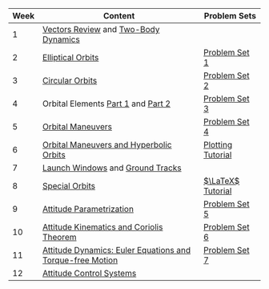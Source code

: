 
| Week | Content                                                                                                                                                                                                            | Problem Sets                                                                                                 |
| ---- | ------------------------------------------------------------------------------------------------------------------------------------------------------------------------------------------------------------------ | ------------------------------------------------------------------------------------------------------------ |
| 1    | [Vectors Review](https://www.angadhn.com/SpacecraftDynamics/orbital-mechanics/Lecture1/Lecture1.html) and [Two-Body Dynamics](https://www.angadhn.com/SpacecraftDynamics/orbital-mechanics/Lecture2/Lecture2.html) |                                                                                                              |
| 2    | [Elliptical Orbits](https://www.angadhn.com/SpacecraftDynamics/orbital-mechanics/Lecture3/Lecture3.html)                                                                                                           | [Problem Set 1](https://www.angadhn.com/SpacecraftDynamics/unsolved_problems/PS1/PS1.html)                   |
| 3    | [Circular Orbits](https://www.angadhn.com/SpacecraftDynamics/orbital-mechanics/Lecture4/Lecture4.html)                                                                                                             | [Problem Set 2](https://www.angadhn.com/SpacecraftDynamics/unsolved_problems/PS2/PS2.html)                   |
| 4    | Orbital Elements [Part 1](https://www.angadhn.com/SpacecraftDynamics/orbital-mechanics/Lecture5/Lecture5.html) and [Part 2](https://www.angadhn.com/SpacecraftDynamics/orbital-mechanics/Lecture6/Lecture6.html)   | [Problem Set 3](https://www.angadhn.com/SpacecraftDynamics/unsolved_problems/PS3/PS3.html)                   |
| 5    | [Orbital Maneuvers](https://www.angadhn.com/SpacecraftDynamics/orbital-mechanics/Lecture7/Lecture7.html)                                                                                                           | [Problem Set 4](https://www.angadhn.com/SpacecraftDynamics/unsolved_problems/PS4/PS4.html)                   |
| 6    | [Orbital Maneuvers and Hyperbolic Orbits](https://www.angadhn.com/SpacecraftDynamics/orbital-mechanics/Lecture8/Lecture8.html)                                                                                     | [Plotting Tutorial](https://www.angadhn.com/SpacecraftDynamics/unsolved_problems/PS5/plotting_tutorial.html) |
| 7    | [Launch Windows](https://www.angadhn.com/SpacecraftDynamics/orbital-mechanics/Lecture10/Lecture10.html) and [Ground Tracks](https://www.angadhn.com/SpacecraftDynamics/orbital-mechanics/Lecture11/Lecture11.html) |                                                                                                              |
| 8    | [Special Orbits](https://www.angadhn.com/SpacecraftDynamics/orbital-mechanics/Lecture12/Lecture12.html)                                                                                                            | [$\LaTeX$ Tutorial](http://www.angadhn.com/SpacecraftDynamics/appendix/Introduction-To-LaTeX.html)                                                                                        |
| 9    | [Attitude Parametrization]()                                                                                                                                                                                       | [Problem Set 5](https://www.angadhn.com/SpacecraftDynamics/unsolved_problems/PS5/PS5.html)                   |
| 10   | [Attitude Kinematics and Coriolis Theorem]()                                                                                                                                                                       | [Problem Set 6](https://www.angadhn.com/SpacecraftDynamics/unsolved_problems/PS6/PS6.html)                   |
| 11   | [Attitude Dynamics: Euler Equations and Torque-free Motion ]()                                                                                                                                                     | [Problem Set 7](https://www.angadhn.com/SpacecraftDynamics/unsolved_problems/PS7/PS7.html)                   |
| 12   | [Attitude Control Systems]()                                                                                                                                                                                       |                                                                                                              |
